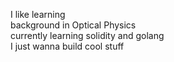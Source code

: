 I like learning\
background in Optical Physics\
currently learning solidity and golang\
I just wanna build cool stuff
